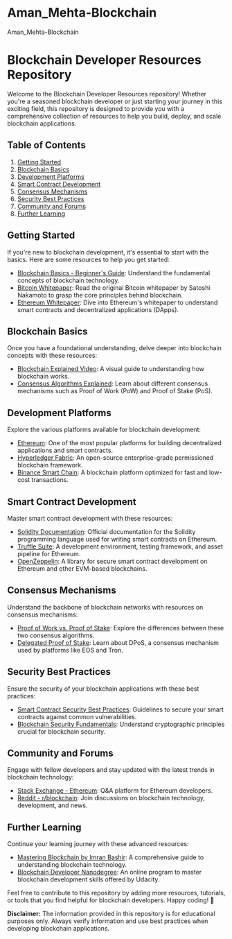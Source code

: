 # Aman_Mehta-Blockchain
Aman_Mehta-Blockchain
# Blockchain Developer Resources Repository

Welcome to the Blockchain Developer Resources repository! Whether you're a seasoned blockchain developer or just starting your journey in this exciting field, this repository is designed to provide you with a comprehensive collection of resources to help you build, deploy, and scale blockchain applications.

## Table of Contents

1. [Getting Started](#getting-started)
2. [Blockchain Basics](#blockchain-basics)
3. [Development Platforms](#development-platforms)
4. [Smart Contract Development](#smart-contract-development)
5. [Consensus Mechanisms](#consensus-mechanisms)
6. [Security Best Practices](#security-best-practices)
7. [Community and Forums](#community-and-forums)
8. [Further Learning](#further-learning)

## Getting Started

If you're new to blockchain development, it's essential to start with the basics. Here are some resources to help you get started:

- [Blockchain Basics - Beginner's Guide](https://www.ibm.com/topics/what-is-blockchain): Understand the fundamental concepts of blockchain technology.
- [Bitcoin Whitepaper](https://bitcoin.org/bitcoin.pdf): Read the original Bitcoin whitepaper by Satoshi Nakamoto to grasp the core principles behind blockchain.
- [Ethereum Whitepaper](https://ethereum.org/en/whitepaper/): Dive into Ethereum's whitepaper to understand smart contracts and decentralized applications (DApps).

## Blockchain Basics

Once you have a foundational understanding, delve deeper into blockchain concepts with these resources:

- [Blockchain Explained Video](https://www.youtube.com/watch?v=SSo_EIwHSd4): A visual guide to understanding how blockchain works.
- [Consensus Algorithms Explained](https://www.binance.vision/pt/blockchain/what-are-consensus-algorithms): Learn about different consensus mechanisms such as Proof of Work (PoW) and Proof of Stake (PoS).

## Development Platforms

Explore the various platforms available for blockchain development:

- [Ethereum](https://ethereum.org/): One of the most popular platforms for building decentralized applications and smart contracts.
- [Hyperledger Fabric](https://www.hyperledger.org/use/fabric): An open-source enterprise-grade permissioned blockchain framework.
- [Binance Smart Chain](https://www.binance.org/en/smartChain): A blockchain platform optimized for fast and low-cost transactions.

## Smart Contract Development

Master smart contract development with these resources:

- [Solidity Documentation](https://docs.soliditylang.org/): Official documentation for the Solidity programming language used for writing smart contracts on Ethereum.
- [Truffle Suite](https://www.trufflesuite.com/): A development environment, testing framework, and asset pipeline for Ethereum.
- [OpenZeppelin](https://docs.openzeppelin.com/contracts/4.x/): A library for secure smart contract development on Ethereum and other EVM-based blockchains.

## Consensus Mechanisms

Understand the backbone of blockchain networks with resources on consensus mechanisms:

- [Proof of Work vs. Proof of Stake](https://academy.binance.com/en/articles/proof-of-work-vs-proof-of-stake): Explore the differences between these two consensus algorithms.
- [Delegated Proof of Stake](https://www.investopedia.com/terms/d/delegated-proof-stake-dpos.asp): Learn about DPoS, a consensus mechanism used by platforms like EOS and Tron.

## Security Best Practices

Ensure the security of your blockchain applications with these best practices:

- [Smart Contract Security Best Practices](https://consensys.github.io/smart-contract-best-practices/): Guidelines to secure your smart contracts against common vulnerabilities.
- [Blockchain Security Fundamentals](https://cryptography.eecs.berkeley.edu/): Understand cryptographic principles crucial for blockchain security.

## Community and Forums

Engage with fellow developers and stay updated with the latest trends in blockchain technology:

- [Stack Exchange - Ethereum](https://ethereum.stackexchange.com/): Q&A platform for Ethereum developers.
- [Reddit - r/blockchain](https://www.reddit.com/r/blockchain/): Join discussions on blockchain technology, development, and news.

## Further Learning

Continue your learning journey with these advanced resources:

- [Mastering Blockchain by Imran Bashir](https://www.amazon.com/Mastering-Blockchain-Imran-Bashir-ebook/dp/B076DH2TV2): A comprehensive guide to understanding blockchain technology.
- [Blockchain Developer Nanodegree](https://www.udacity.com/course/blockchain-developer-nanodegree--nd1309): An online program to master blockchain development skills offered by Udacity.

Feel free to contribute to this repository by adding more resources, tutorials, or tools that you find helpful for blockchain developers. Happy coding! 🚀

**Disclaimer:** The information provided in this repository is for educational purposes only. Always verify information and use best practices when developing blockchain applications.
